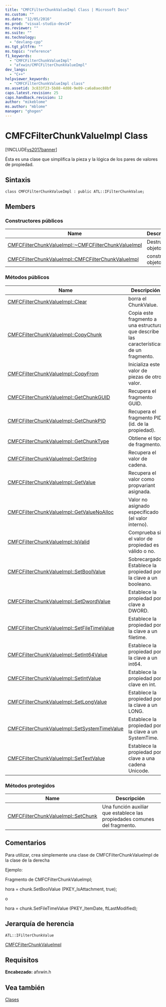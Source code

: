 ```yaml
---
title: "CMFCFilterChunkValueImpl Class | Microsoft Docs"
ms.custom: ""
ms.date: "12/05/2016"
ms.prod: "visual-studio-dev14"
ms.reviewer: ""
ms.suite: ""
ms.technology: 
  - "devlang-cpp"
ms.tgt_pltfrm: ""
ms.topic: "reference"
f1_keywords: 
  - "CMFCFilterChunkValueImpl"
  - "afxwin/CMFCFilterChunkValueImpl"
dev_langs: 
  - "C++"
helpviewer_keywords: 
  - "CMFCFilterChunkValueImpl class"
ms.assetid: 3c833f23-5b88-4d08-9e09-ca6a8aec88bf
caps.latest.revision: 25
caps.handback.revision: 12
author: "mikeblome"
ms.author: "mblome"
manager: "ghogen"
---
```

# CMFCFilterChunkValueImpl Class
[!INCLUDE[vs2017banner](../../assembler/inline/includes/vs2017banner.md)]

Ésta es una clase que simplifica la pieza y la lógica de los pares de valores de propiedad.  
  
## Sintaxis  
  
```  
class CMFCFilterChunkValueImpl : public ATL::IFilterChunkValue;  
```  
  
## Members  
  
### Constructores públicos  
  
|Name|Descripción|  
|----------|-----------------|  
|[CMFCFilterChunkValueImpl::~CMFCFilterChunkValueImpl](../Topic/CMFCFilterChunkValueImpl::~CMFCFilterChunkValueImpl.md)|Destructs el objeto.|  
|[CMFCFilterChunkValueImpl::CMFCFilterChunkValueImpl](../Topic/CMFCFilterChunkValueImpl::CMFCFilterChunkValueImpl.md)|construye el objeto.|  
  
### Métodos públicos  
  
|Name|Descripción|  
|----------|-----------------|  
|[CMFCFilterChunkValueImpl::Clear](../Topic/CMFCFilterChunkValueImpl::Clear.md)|borra el ChunkValue.|  
|[CMFCFilterChunkValueImpl::CopyChunk](../Topic/CMFCFilterChunkValueImpl::CopyChunk.md)|Copia este fragmento a una estructura que describe las características de un fragmento.|  
|[CMFCFilterChunkValueImpl::CopyFrom](../Topic/CMFCFilterChunkValueImpl::CopyFrom.md)|Inicializa este valor de piezas de otro valor.|  
|[CMFCFilterChunkValueImpl::GetChunkGUID](../Topic/CMFCFilterChunkValueImpl::GetChunkGUID.md)|Recupera el fragmento GUID.|  
|[CMFCFilterChunkValueImpl::GetChunkPID](../Topic/CMFCFilterChunkValueImpl::GetChunkPID.md)|Recupera el fragmento PID \(id. de la propiedad\).|  
|[CMFCFilterChunkValueImpl::GetChunkType](../Topic/CMFCFilterChunkValueImpl::GetChunkType.md)|Obtiene el tipo de fragmento.|  
|[CMFCFilterChunkValueImpl::GetString](../Topic/CMFCFilterChunkValueImpl::GetString.md)|Recupera el valor de cadena.|  
|[CMFCFilterChunkValueImpl::GetValue](../Topic/CMFCFilterChunkValueImpl::GetValue.md)|Recupera el valor como propvariant asignada.|  
|[CMFCFilterChunkValueImpl::GetValueNoAlloc](../Topic/CMFCFilterChunkValueImpl::GetValueNoAlloc.md)|Valor no asignado especificado \(el valor interno\).|  
|[CMFCFilterChunkValueImpl::IsValid](../Topic/CMFCFilterChunkValueImpl::IsValid.md)|Comprueba si el valor de propiedad es válido o no.|  
|[CMFCFilterChunkValueImpl::SetBoolValue](../Topic/CMFCFilterChunkValueImpl::SetBoolValue.md)|Sobrecargado.  Establece la propiedad por la clave a un booleano.|  
|[CMFCFilterChunkValueImpl::SetDwordValue](../Topic/CMFCFilterChunkValueImpl::SetDwordValue.md)|Establece la propiedad por clave a DWORD.|  
|[CMFCFilterChunkValueImpl::SetFileTimeValue](../Topic/CMFCFilterChunkValueImpl::SetFileTimeValue.md)|Establece la propiedad por la clave a un filetime.|  
|[CMFCFilterChunkValueImpl::SetInt64Value](../Topic/CMFCFilterChunkValueImpl::SetInt64Value.md)|Establece la propiedad por la clave a un int64.|  
|[CMFCFilterChunkValueImpl::SetIntValue](../Topic/CMFCFilterChunkValueImpl::SetIntValue.md)|Establece la propiedad por clave en int.|  
|[CMFCFilterChunkValueImpl::SetLongValue](../Topic/CMFCFilterChunkValueImpl::SetLongValue.md)|Establece la propiedad por la clave a un LONG.|  
|[CMFCFilterChunkValueImpl::SetSystemTimeValue](../Topic/CMFCFilterChunkValueImpl::SetSystemTimeValue.md)|Establece la propiedad por la clave a un SystemTime.|  
|[CMFCFilterChunkValueImpl::SetTextValue](../Topic/CMFCFilterChunkValueImpl::SetTextValue.md)|Establece la propiedad por clave a una cadena Unicode.|  
  
### Métodos protegidos  
  
|Name|Descripción|  
|----------|-----------------|  
|[CMFCFilterChunkValueImpl::SetChunk](../Topic/CMFCFilterChunkValueImpl::SetChunk.md)|Una función auxiliar que establece las propiedades comunes del fragmento.|  
  
## Comentarios  
 Para utilizar, crea simplemente una clase de CMFCFilterChunkValueImpl de la clase de la derecha  
  
 Ejemplo:  
  
 Fragmento de CMFCFilterChunkValueImpl;  
  
 hora \= chunk.SetBoolValue \(PKEY\_IsAttachment, true\);  
  
 o  
  
 hora \= chunk.SetFileTimeValue \(PKEY\_ItemDate, ftLastModified\);  
  
## Jerarquía de herencia  
 `ATL::IFilterChunkValue`  
  
 [CMFCFilterChunkValueImpl](../../mfc/reference/cmfcfilterchunkvalueimpl-class.md)  
  
## Requisitos  
 **Encabezado:** afxwin.h  
  
## Vea también  
 [Clases](../../mfc/reference/mfc-classes.md)